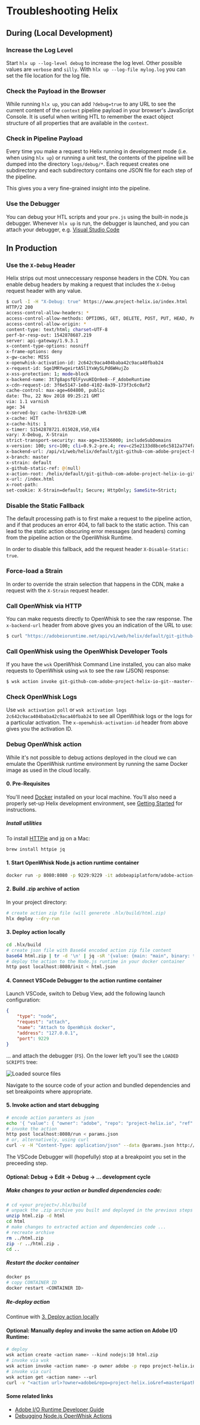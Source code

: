 # Troubleshooting Helix

## During (Local Development)

### Increase the Log Level

Start `hlx up --log-level debug` to increase the log level. Other possible values are `verbose` and `silly`. With `hlx up --log-file mylog.log` you can set the file location for the log file.

### Check the Payload in the Browser

While running `hlx up`, you can add `?debug=true` to any URL to see the current content of the `context` pipeline payload in your browser's JavaScript Console. It is useful when writing HTL to remember the exact object structure of all properties that are available in the `context`.

### Check in Pipeline Payload

Every time you make a request to Helix running in development mode (i.e. when using `hlx up`) or running a unit test, the contents of the pipeline will be dumped into the directory `logs/debug/*`. Each request creates one subdirectory and each subdirectory contains one JSON file for each step of the pipeline.

This gives you a very fine-grained insight into the pipeline.

### Use the Debugger

You can debug your HTL scripts and your `pre.js` using the built-in node.js debugger. Whenever `hlx up` is run, the debugger is launched, and you can attach your debugger, e.g. [Visual Studio Code](https://code.visualstudio.com/docs/nodejs/nodejs-debugging#_attaching-to-nodejs)

## In Production

### Use the `X-Debug` Header

Helix strips out most unneccessary response headers in the CDN. You can enable debug headers by making a request that includes the `X-Debug` request header with any value. 

```bash
$ curl -I -H "X-Debug: true" https://www.project-helix.io/index.html
HTTP/2 200
access-control-allow-headers: *
access-control-allow-methods: OPTIONS, GET, DELETE, POST, PUT, HEAD, PATCH
access-control-allow-origin: *
content-type: text/html; charset=UTF-8
perf-br-resp-out: 1542878687.219
server: api-gateway/1.9.3.1
x-content-type-options: nosniff
x-frame-options: deny
x-gw-cache: MISS
x-openwhisk-activation-id: 2c642c9aca404baba42c9aca40fbab24
x-request-id: Sqe1MRYwgeirtA5l1YxWy5LPd6WHujZo
x-xss-protection: 1; mode=block
x-backend-name: 3t7g8apsfQlFyvuHIQn9e8--F_AdobeRuntime
x-cdn-request-id: 3f6e5147-1e8d-4102-8a39-173f3c6c0af2
cache-control: max-age=604800, public
date: Thu, 22 Nov 2018 09:25:21 GMT
via: 1.1 varnish
age: 34
x-served-by: cache-lhr6320-LHR
x-cache: HIT
x-cache-hits: 1
x-timer: S1542878721.015028,VS0,VE4
vary: X-Debug, X-Strain
strict-transport-security: max-age=31536000; includeSubDomains
x-version: 100; src=100; cli=0.9.2-pre.4; rev=c25e2133d8bce6c5812a774fa272ad73a8d33458
x-backend-url: /api/v1/web/helix/default/git-github-com-adobe-project-helix-io-git--master--html?owner=adobe&repo=project-helix.io&ref=master&path=/index.md&selector=&extension=html&branch=master&strain=default&params=(null)
x-branch: master
x-strain: default
x-github-static-ref: @(null)
x-action-root: /helix/default/git-github-com-adobe-project-helix-io-git--master--
x-url: /index.html
x-root-path:
set-cookie: X-Strain=default; Secure; HttpOnly; SameSite=Strict;
```

### Disable the Static Fallback

The default processing path is to first make a request to the pipeline action, and if that produces an error 404, to fall back to the static action.
This can lead to the static action obscuring error messages (and headers) coming from the pipeline action or the OpenWhisk Runtime.

In order to disable this fallback, add the request header `X-Disable-Static: true`.

### Force-load a Strain

In order to override the strain selection that happens in the CDN, make a request with the `X-Strain` request header. 

### Call OpenWhisk via HTTP

You can make requests directly to OpenWhisk to see the raw response. The `x-backend-url` header from above gives you an indication of the URL to use:

```bash
$ curl "https://adobeioruntime.net/api/v1/web/helix/default/git-github-com-adobe-project-helix-io-git--master--html?owner=adobe&repo=project-helix.io&ref=master&path=/index.md&selector=&extension=html&branch=master&strain=default&params=(null)"
```

### Call OpenWhisk using the OpenWhisk Developer Tools

If you have the `wsk` OpenWhisk Command Line installed, you can also make requests to OpenWhisk using `wsk` to see the raw (JSON) response:

```bash
$ wsk action invoke git-github-com-adobe-project-helix-io-git--master--html --blocking --result -p owner adobe -p repo project-helix.io -p ref master -p path index.md -p extension html -p branch master -p strain default
```

### Check OpenWhisk Logs

Use `wsk activation poll` or `wsk activation logs 2c642c9aca404baba42c9aca40fbab24` to see all OpenWhisk logs or the logs for a particular activation. The `x-openwhisk-activation-id` header from above gives you the activation ID.

### Debug OpenWhisk action

While it's not possible to debug actions deployed in the cloud we can emulate the OpenWhisk runtime environment by running the same Docker image as used in the cloud locally.

#### 0. Pre-Requisites

You'll need [Docker](https://www.docker.com/) installed on your local machine. You'll also need a properly set-up Helix development environment, see [Getting Started](https://github.com/adobe/helix-home/blob/master/getting-started.md) for instructions.

##### Install utilities

To install [HTTPie](https://httpie.org/) and [jq](https://stedolan.github.io/jq/) on a Mac:

```bash
brew install httpie jq
```

#### 1. Start OpenWhisk Node.js action runtime container

```bash
docker run -p 8080:8080 -p 9229:9229 -it adobeapiplatform/adobe-action-nodejs-v10:3.0.17 node --inspect=0.0.0.0:9229 app.js
```

#### 2. Build .zip archive of action

In your project directory:

```bash
# create action zip file (will generete .hlx/build/html.zip)
hlx deploy --dry-run
```

#### <a name="3_deploy"></a>3. Deploy action locally

```bash
cd .hlx/build
# create json file with Base64 encoded action zip file content
base64 html.zip | tr -d '\n' | jq -sR '{value: {main: "main", binary: true, code: .}}' > html.json
# deploy the action to the Node.js runtime in your docker container
http post localhost:8080/init < html.json
```

#### 4. Connect VSCode Debugger to the action runtime container

Launch VSCode, switch to Debug View, add the following launch configuration:

```json
{
    "type": "node",
    "request": "attach",
    "name": "Attach to OpenWhisk docker",
    "address": "127.0.0.1",
    "port": 9229
}
```

... and attach the debugger (`F5`). On the lower left you'll see the `LOADED SCRIPTS` tree:

![Loaded source files](/assets/LOADED_SCRIPTS.png)

Navigate to the source code of your action and bundled dependencies and set breakpoints where appropriate.

#### 5. Invoke action and start debugging

```bash
# encode action paramters as json
echo '{ "value": { "owner": "adobe", "repo": "project-helix.io", "ref": "master", "path": "index.md", "extension": "html", "branch": "master", "strain": "default" } }' > params.json
# invoke the action
http post localhost:8080/run < params.json
# or, alternatively, using curl
curl -v -H "Content-Type: application/json" --data @params.json http://localhost:8080/run
```

The VSCode Debugger will (hopefully) stop at a breakpoint you set in the preceeding step.

#### Optional: Debug -> Edit -> Debug -> ... development cycle

##### Make changes to your action or bundled dependencies code:

```bash
# cd <your project>/.hlx/build
# unpack the .zip archive you built and deployed in the previous steps
unzip html.zip -d html
cd html
# make changes to extracted action and dependencies code ...
# recreate archive
rm ../html.zip
zip -r ../html.zip .
cd ..
```

##### Restart the docker container

```bash
docker ps
# copy CONTAINER ID
docker restart <CONTAINER ID>
```

##### Re-deploy action

Continue with [3. Deploy action locally](#3_deploy)

#### Optional: Manually deploy and invoke the same action on Adobe I/O Runtime:

```bash
# deploy
wsk action create <action name> --kind nodejs:10 html.zip
# invoke via wsk
wsk action invoke <action name> -p owner adobe -p repo project-helix.io -p ref master -p path index.md -p extension html -p branch master -p strain default --result
# invoke via curl
wsk action get <action name> --url
curl -v "<action url>?owner=adobe&repo=project-helix.io&ref=master&path=/index.md&selector=&extension=html&branch=master&strain=default&params=(null)"
```

#### Some related links

* [Adobe I/O Runtime Developer Guide](https://github.com/AdobeDocs/adobeio-runtime/tree/master)
* [Debugging Node.js OpenWhisk Actions](https://medium.com/openwhisk/debugging-node-js-openwhisk-actions-3da3303e6741)
